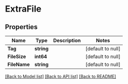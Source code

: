 # ExtraFile

## Properties
Name | Type | Description | Notes
------------ | ------------- | ------------- | -------------
**Tag** | **string** |  | [default to null]
**FileSize** | **int64** |  | [default to null]
**FileName** | **string** |  | [default to null]

[[Back to Model list]](../README.md#documentation-for-models) [[Back to API list]](../README.md#documentation-for-api-endpoints) [[Back to README]](../README.md)


